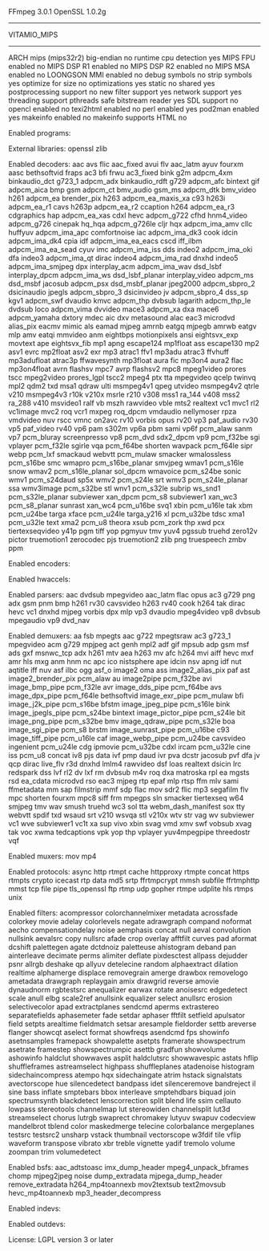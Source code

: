 FFmpeg 3.0.1
OpenSSL 1.0.2g

<hr>
VITAMIO_MIPS
<hr>

ARCH                      mips (mips32r2)
big-endian                no
runtime cpu detection     yes
MIPS FPU enabled          no
MIPS DSP R1 enabled       no
MIPS DSP R2 enabled       no
MIPS MSA enabled          no
LOONGSON MMI enabled      no
debug symbols             no
strip symbols             yes
optimize for size         no
optimizations             yes
static                    no
shared                    yes
postprocessing support    no
new filter support        yes
network support           yes
threading support         pthreads
safe bitstream reader     yes
SDL support               no
opencl enabled            no
texi2html enabled         no
perl enabled              yes
pod2man enabled           yes
makeinfo enabled          no
makeinfo supports HTML    no

Enabled programs:

External libraries:
openssl			zlib

Enabled decoders:
aac			avs			flic
aac_fixed		avui			flv
aac_latm		ayuv			fourxm
aasc			bethsoftvid		fraps
ac3			bfi			frwu
ac3_fixed		bink			g2m
adpcm_4xm		binkaudio_dct		g723_1
adpcm_adx		binkaudio_rdft		g729
adpcm_afc		bintext			gif
adpcm_aica		bmp			gsm
adpcm_ct		bmv_audio		gsm_ms
adpcm_dtk		bmv_video		h261
adpcm_ea		brender_pix		h263
adpcm_ea_maxis_xa	c93			h263i
adpcm_ea_r1		cavs			h263p
adpcm_ea_r2		ccaption		h264
adpcm_ea_r3		cdgraphics		hap
adpcm_ea_xas		cdxl			hevc
adpcm_g722		cfhd			hnm4_video
adpcm_g726		cinepak			hq_hqa
adpcm_g726le		cljr			hqx
adpcm_ima_amv		cllc			huffyuv
adpcm_ima_apc		comfortnoise		iac
adpcm_ima_dk3		cook			idcin
adpcm_ima_dk4		cpia			idf
adpcm_ima_ea_eacs	cscd			iff_ilbm
adpcm_ima_ea_sead	cyuv			imc
adpcm_ima_iss		dds			indeo2
adpcm_ima_oki		dfa			indeo3
adpcm_ima_qt		dirac			indeo4
adpcm_ima_rad		dnxhd			indeo5
adpcm_ima_smjpeg	dpx			interplay_acm
adpcm_ima_wav		dsd_lsbf		interplay_dpcm
adpcm_ima_ws		dsd_lsbf_planar		interplay_video
adpcm_ms		dsd_msbf		jacosub
adpcm_psx		dsd_msbf_planar		jpeg2000
adpcm_sbpro_2		dsicinaudio		jpegls
adpcm_sbpro_3		dsicinvideo		jv
adpcm_sbpro_4		dss_sp			kgv1
adpcm_swf		dvaudio			kmvc
adpcm_thp		dvbsub			lagarith
adpcm_thp_le		dvdsub			loco
adpcm_vima		dvvideo			mace3
adpcm_xa		dxa			mace6
adpcm_yamaha		dxtory			mdec
aic			dxv			metasound
alac			eac3			microdvd
alias_pix		eacmv			mimic
als			eamad			mjpeg
amrnb			eatgq			mjpegb
amrwb			eatgv			mlp
amv			eatqi			mmvideo
anm			eightbps		motionpixels
ansi			eightsvx_exp		movtext
ape			eightsvx_fib		mp1
apng			escape124		mp1float
ass			escape130		mp2
asv1			evrc			mp2float
asv2			exr			mp3
atrac1			ffv1			mp3adu
atrac3			ffvhuff			mp3adufloat
atrac3p			ffwavesynth		mp3float
aura			fic			mp3on4
aura2			flac			mp3on4float
avrn			flashsv			mpc7
avrp			flashsv2		mpc8
mpeg1video		prores			tscc
mpeg2video		prores_lgpl		tscc2
mpeg4			ptx			tta
mpegvideo		qcelp			twinvq
mpl2			qdm2			txd
msa1			qdraw			ulti
msmpeg4v1		qpeg			utvideo
msmpeg4v2		qtrle			v210
msmpeg4v3		r10k			v210x
msrle			r210			v308
mss1			ra_144			v408
mss2			ra_288			v410
msvideo1		ralf			vb
mszh			rawvideo		vble
mts2			realtext		vc1
mvc1			rl2			vc1image
mvc2			roq			vcr1
mxpeg			roq_dpcm		vmdaudio
nellymoser		rpza			vmdvideo
nuv			rscc			vmnc
on2avc			rv10			vorbis
opus			rv20			vp3
paf_audio		rv30			vp5
paf_video		rv40			vp6
pam			s302m			vp6a
pbm			sami			vp6f
pcm_alaw		sanm			vp7
pcm_bluray		screenpresso		vp8
pcm_dvd			sdx2_dpcm		vp9
pcm_f32be		sgi			vplayer
pcm_f32le		sgirle			vqa
pcm_f64be		shorten			wavpack
pcm_f64le		sipr			webp
pcm_lxf			smackaud		webvtt
pcm_mulaw		smacker			wmalossless
pcm_s16be		smc			wmapro
pcm_s16be_planar	smvjpeg			wmav1
pcm_s16le		snow			wmav2
pcm_s16le_planar	sol_dpcm		wmavoice
pcm_s24be		sonic			wmv1
pcm_s24daud		sp5x			wmv2
pcm_s24le		srt			wmv3
pcm_s24le_planar	ssa			wmv3image
pcm_s32be		stl			wnv1
pcm_s32le		subrip			ws_snd1
pcm_s32le_planar	subviewer		xan_dpcm
pcm_s8			subviewer1		xan_wc3
pcm_s8_planar		sunrast			xan_wc4
pcm_u16be		svq1			xbin
pcm_u16le		tak			xbm
pcm_u24be		targa			xface
pcm_u24le		targa_y216		xl
pcm_u32be		tdsc			xma1
pcm_u32le		text			xma2
pcm_u8			theora			xsub
pcm_zork		thp			xwd
pcx			tiertexseqvideo		y41p
pgm			tiff			yop
pgmyuv			tmv			yuv4
pgssub			truehd			zero12v
pictor			truemotion1		zerocodec
pjs			truemotion2		zlib
png			truespeech		zmbv
ppm

Enabled encoders:

Enabled hwaccels:

Enabled parsers:
aac			dvdsub			mpegvideo
aac_latm		flac			opus
ac3			g729			png
adx			gsm			pnm
bmp			h261			rv30
cavsvideo		h263			rv40
cook			h264			tak
dirac			hevc			vc1
dnxhd			mjpeg			vorbis
dpx			mlp			vp3
dvaudio			mpeg4video		vp8
dvbsub			mpegaudio		vp9
dvd_nav

Enabled demuxers:
aa			fsb			mpegts
aac			g722			mpegtsraw
ac3			g723_1			mpegvideo
acm			g729			mpjpeg
act			genh			mpl2
adf			gif			mpsub
adp			gsm			msf
ads			gxf			msnwc_tcp
adx			h261			mtv
aea			h263			mv
afc			h264			mvi
aiff			hevc			mxf
amr			hls			mxg
anm			hnm			nc
apc			ico			nistsphere
ape			idcin			nsv
apng			idf			nut
aqtitle			iff			nuv
asf			ilbc			ogg
asf_o			image2			oma
ass			image2_alias_pix	paf
ast			image2_brender_pix	pcm_alaw
au			image2pipe		pcm_f32be
avi			image_bmp_pipe		pcm_f32le
avr			image_dds_pipe		pcm_f64be
avs			image_dpx_pipe		pcm_f64le
bethsoftvid		image_exr_pipe		pcm_mulaw
bfi			image_j2k_pipe		pcm_s16be
bfstm			image_jpeg_pipe		pcm_s16le
bink			image_jpegls_pipe	pcm_s24be
bintext			image_pictor_pipe	pcm_s24le
bit			image_png_pipe		pcm_s32be
bmv			image_qdraw_pipe	pcm_s32le
boa			image_sgi_pipe		pcm_s8
brstm			image_sunrast_pipe	pcm_u16be
c93			image_tiff_pipe		pcm_u16le
caf			image_webp_pipe		pcm_u24be
cavsvideo		ingenient		pcm_u24le
cdg			ipmovie			pcm_u32be
cdxl			ircam			pcm_u32le
cine			iss			pcm_u8
concat			iv8			pjs
data			ivf			pmp
daud			ivr			pva
dcstr			jacosub			pvf
dfa			jv			qcp
dirac			live_flv		r3d
dnxhd			lmlm4			rawvideo
dsf			loas			realtext
dsicin			lrc			redspark
dss			lvf			rl2
dv			lxf			rm
dvbsub			m4v			roq
dxa			matroska		rpl
ea			mgsts			rsd
ea_cdata		microdvd		rso
eac3			mjpeg			rtp
epaf			mlp			rtsp
ffm			mlv			sami
ffmetadata		mm			sap
filmstrip		mmf			sdp
flac			mov			sdr2
flic			mp3			segafilm
flv			mpc			shorten
fourxm			mpc8			siff
frm			mpegps			sln
smacker			tiertexseq		w64
smjpeg			tmv			wav
smush			truehd			wc3
sol			tta			webm_dash_manifest
sox			tty			webvtt
spdif			txd			wsaud
srt			v210			wsvqa
stl			v210x			wtv
str			vag			wv
subviewer		vc1			wve
subviewer1		vc1t			xa
sup			vivo			xbin
svag			vmd			xmv
swf			vobsub			xvag
tak			voc			xwma
tedcaptions		vpk			yop
thp			vplayer			yuv4mpegpipe
threedostr		vqf

Enabled muxers:
mov			mp4

Enabled protocols:
async			http			rtmpt
cache			httpproxy		rtmpte
concat			https			rtmpts
crypto			icecast			rtp
data			md5			srtp
ffrtmpcrypt		mmsh			subfile
ffrtmphttp		mmst			tcp
file			pipe			tls_openssl
ftp			rtmp			udp
gopher			rtmpe			udplite
hls			rtmps			unix

Enabled filters:
acompressor		colorchannelmixer	metadata
acrossfade		colorkey		movie
adelay			colorlevels		negate
adrawgraph		compand			noformat
aecho			compensationdelay	noise
aemphasis		concat			null
aeval			convolution		nullsink
aevalsrc		copy			nullsrc
afade			crop			overlay
afftfilt		curves			pad
aformat			dcshift			palettegen
agate			dctdnoiz		paletteuse
ahistogram		deband			pan
ainterleave		decimate		perms
alimiter		deflate			pixdesctest
allpass			dejudder		psnr
allrgb			deshake			qp
allyuv			detelecine		random
alphaextract		dilation		realtime
alphamerge		displace		removegrain
amerge			drawbox			removelogo
ametadata		drawgraph		replaygain
amix			drawgrid		reverse
amovie			dynaudnorm		rgbtestsrc
anequalizer		earwax			rotate
anoisesrc		edgedetect		scale
anull			elbg			scale2ref
anullsink		equalizer		select
anullsrc		erosion			selectivecolor
apad			extractplanes		sendcmd
aperms			extrastereo		separatefields
aphasemeter		fade			setdar
aphaser			fftfilt			setfield
apulsator		field			setpts
arealtime		fieldmatch		setsar
aresample		fieldorder		settb
areverse		flanger			showcqt
aselect			format			showfreqs
asendcmd		fps			showinfo
asetnsamples		framepack		showpalette
asetpts			framerate		showspectrum
asetrate		framestep		showspectrumpic
asettb			gradfun			showvolume
ashowinfo		haldclut		showwaves
asplit			haldclutsrc		showwavespic
astats			hflip			shuffleframes
astreamselect		highpass		shuffleplanes
atadenoise		histogram		sidechaincompress
atempo			hqx			sidechaingate
atrim			hstack			signalstats
avectorscope		hue			silencedetect
bandpass		idet			silenceremove
bandreject		il			sine
bass			inflate			smptebars
bbox			interleave		smptehdbars
biquad			join			spectrumsynth
blackdetect		lenscorrection		split
blend			life			ssim
cellauto		lowpass			stereotools
channelmap		lut			stereowiden
channelsplit		lut3d			streamselect
chorus			lutrgb			swaprect
chromakey		lutyuv			swapuv
codecview		mandelbrot		tblend
color			maskedmerge		telecine
colorbalance		mergeplanes		testsrc
testsrc2		unsharp			vstack
thumbnail		vectorscope		w3fdif
tile			vflip			waveform
transpose		vibrato			xbr
treble			vignette		yadif
tremolo			volume			zoompan
trim			volumedetect

Enabled bsfs:
aac_adtstoasc		imx_dump_header		mpeg4_unpack_bframes
chomp			mjpeg2jpeg		noise
dump_extradata		mjpega_dump_header	remove_extradata
h264_mp4toannexb	mov2textsub		text2movsub
hevc_mp4toannexb	mp3_header_decompress

Enabled indevs:

Enabled outdevs:

License: LGPL version 3 or later
